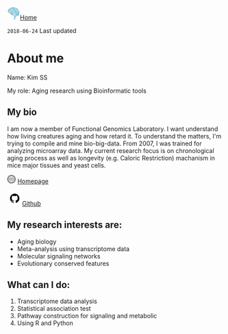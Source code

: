<a href="https://kisudsoe.github.io"><img src="img/favicon.png" width="30px" /></a>[Home](https://kisudsoe.github.io)

`2018-06-24` Last updated

# About me

Name:     Kim SS

My role:   Aging research using Bioinformatic tools



## My bio

I am now a member of Functional Genomics Laboratory. I want understand how living creatures aging and how retard it. To understand the matters, I'm trying to compile and mine bio-big-data. From 2007, I was trained for analyzing microarray data. My current research focus is on chronological aging process as well as longevity (e.g. Caloric Restriction) machanism in mice major tissues and yeast cells.

  <img src="img/url-icon.png" height=20px/>  [Homepage](http://ckaging.korea.ac.kr)

<img src="img/github-icon.png" height=35px/>[Github](https://github.com/kisudsoe)



## My research interests are:

* Aging biology
* Meta-analysis using transcriptome data
* Molecular signaling networks
* Evolutionary conserved features



## What can I do:

1. Transcriptome data analysis
2. Statistical association test
3. Pathway construction for signaling and metabolic
4. Using R and Python
